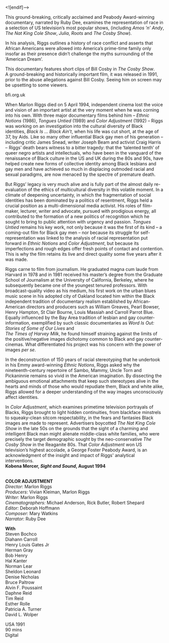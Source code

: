 

<![endif]-->

This ground-breaking, critically acclaimed and Peabody Award-winning documentary, narrated by Ruby Dee, examines the representation of race in a selection of US television’s most popular shows, (including _Amos ’n’ Andy_,  
_The Nat King Cole Show_, _Julia_, _Roots_ and _The Cosby Show_).

In his analysis, Riggs outlines a history of race conflict and asserts that African Americans were allowed into America’s prime-time family only insofar as their presence didn’t challenge the myths surrounding of the ‘American Dream’.

This documentary features short clips of Bill Cosby in _The Cosby Show_.  
A ground-breaking and historically important film, it was released in 1991, prior to the abuse allegations against Bill Cosby. Seeing him on screen may be upsetting to some viewers.

bfi.org.uk

When Marlon Riggs died on 5 April 1994, independent cinema lost the voice and vision of an important artist at the very moment when he was corning into his own. With three major documentary films behind him – _Ethnic Notions_ (1986), _Tongues Untied_ (1989) and _Color Adjustment_ (1992) – Riggs was working on an investigation into the cultural diversity of Black identities, _Black Is ... Black Ain’t_, when his life was cut short, at the age of 37, by Aids. Like so many other influential Black gay men of his generation – including critic James Snead, writer Joseph Beam and activist Craig Harris – Riggs’ death bears witness to a bitter tragedy: that the ‘talented tenth’ of queer negro artists and intellectuals, who have been in the vanguard of the renaissance of Black culture in the US and UK during the 80s and 90s, have helped create new forms of collective identity among Black lesbians and gay men and have achieved so much in displacing outmoded racial and sexual paradigms, are now menaced by the spectre of premature death.

But Riggs’ legacy is very much alive and is fully part of the almost daily re-evaluation of the ethics of multicultural diversity in this volatile moment. In a climate of deepening uncertainty, in which the fragmentation of social identities has been dominated by a politics of resentment, Riggs held a crucial position as a multi-dimensional media activist. His roles of film-maker, lecturer, writer and advocate, pursued with prodigious energy, all contributed to the formation of a new politics of recognition which he sought to bring to public attention with urgency and passion. _Tongues Untied_ remains his key work, not only because it was the first of its kind – a coming-out film for Black gay men – nor because its struggle for self-representation was linked to the analysis of racial representation put forward in _Ethnic Notions_ and _Color Adjustment_, but because its imperfections and rough edges offer fresh points of contact and contention. This is why the film retains its live and direct quality some five years after it was made.

Riggs carne to film from journalism. He graduated magna cum laude from Harvard in 1978 and in 1981 received his master’s degree from the Graduate School of Journalism at the University of California, Berkeley, where he subsequently became one of the youngest tenured professors. With broadcast-quality video as his medium, his first work on the urban blues music scene in his adopted city of Oakland located him within the Black independent tradition of documentary realism established by African-American directors and producers such as William Greaves, Pearl Bowser, Henry Hampton, St Clair Bourne, Louis Massiah and Carroll Parrot Blue. Equally influenced by the Bay Area tradition of lesbian and gay counter-information, exemplified by such classic documentaries as _Word Is Out: Stories of Some of Our Lives_ and  
_The Times of Harvey Milk_, he found himself straining against the limits of the positive/negative images dichotomy common to Black and gay counter-cinemas. What differentiated his project was his concern with the power of images _per se_.

In the deconstruction of 150 years of racial stereotyping that he undertook in his Emmy award-winning _Ethnic Notions_, Riggs asked why the nineteenth-century repertoire of Sambo, Mammy, Uncle Torn and Pickaninnie remains so vivid in the American imagination. By dissecting the ambiguous emotional attachments that keep such stereotypes alive in the hearts and minds of those who would repudiate them, Black and white alike, Riggs allowed for a deeper understanding of the way images unconsciously affect identities.

In _Color Adjustment_, which examines primetime television portrayals of Blacks, Riggs brought to light hidden continuities, from blackface minstrels to squeaky-clean sitcom respectability, in the fears and fantasies Black images are made to represent. Advertisers boycotted _The Nat King Cole Show_ in the late 50s on the grounds that the sight of a charming and intelligent Black man might alienate middle-class white families, who were precisely the target demographic sought by the neo-conservative _The Cosby Show_ in the Reaganite 80s. That _Color Adjustment_ won US television’s highest accolade, a George Foster Peabody Award, is an acknowledgment of the insight and impact of Riggs' analytical interventions.  
**Kobena Mercer, _Sight and Sound_, August 1994**  
<br>

**COLOR ADJUSTMENT**  
_Director_: Marlon Riggs  
_Producers_: Vivian Kleiman, Marlon Riggs  
_Writer:_ Marlon Riggs  
_Cinematographers:_ Michael Anderson, Rick Butler, Robert Shepard  
_Editor:_ Deborah Hoffmann  
_Composer:_ Mary Watkins  
_Narrator:_ Ruby Dee  

**With**  
Steven Bochco  
Diahann Carroll  
Henry Louis Gates Jr  
Herman Gray  
Bob Henry  
Hal Kanter  
Norman Lear  
Sheldon Leonard  
Denise Nicholas  
Bruce Paltrow  
Alvin F. Poussaint  
Daphne Reid  
Tim Reid  
Esther Rolle  
Patricia A. Turner  
David L. Wolper  

USA 1991  
90 mins  
Digital  
<!--stackedit_data:
eyJoaXN0b3J5IjpbMTA4NjY2NTg5NSwtMzk2MDU2NzRdfQ==
-->